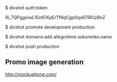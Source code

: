 $ divshot auth:token
  
  Ri_TQPggxiwL1GnICKpErTf9qCgp0qx67iRGzBnZ

$ divshot promote development production

$ divshot domains:add allegrotime.sokurenko.name

$ divshot push production


## Promo image generation

  http://mockuphone.com/
  
